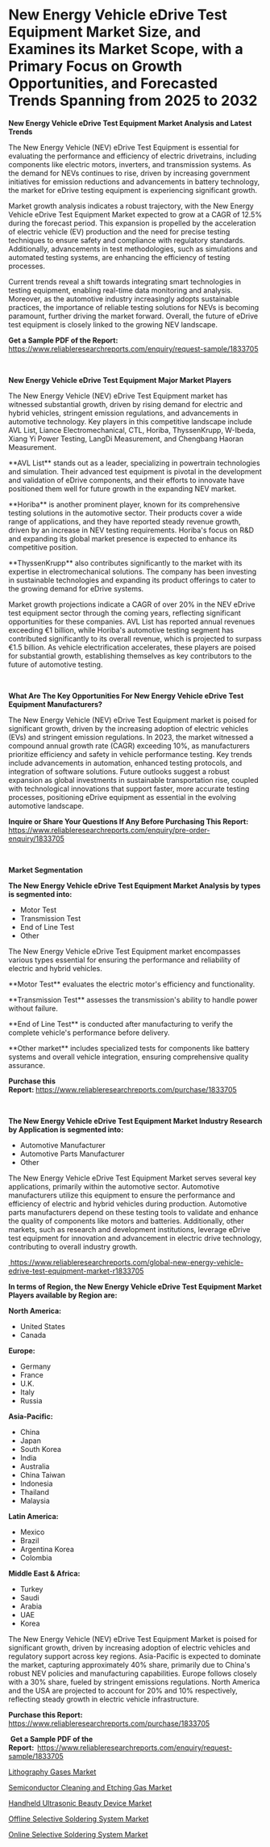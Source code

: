<p><h1>New Energy Vehicle eDrive Test Equipment Market Size, and Examines its Market Scope, with a Primary Focus on Growth Opportunities, and Forecasted Trends Spanning from 2025 to 2032</h1></p><p><strong>New Energy Vehicle eDrive Test Equipment Market Analysis and Latest Trends</strong></p>
<p><p>The New Energy Vehicle (NEV) eDrive Test Equipment is essential for evaluating the performance and efficiency of electric drivetrains, including components like electric motors, inverters, and transmission systems. As the demand for NEVs continues to rise, driven by increasing government initiatives for emission reductions and advancements in battery technology, the market for eDrive testing equipment is experiencing significant growth.</p><p>Market growth analysis indicates a robust trajectory, with the New Energy Vehicle eDrive Test Equipment Market expected to grow at a CAGR of 12.5% during the forecast period. This expansion is propelled by the acceleration of electric vehicle (EV) production and the need for precise testing techniques to ensure safety and compliance with regulatory standards. Additionally, advancements in test methodologies, such as simulations and automated testing systems, are enhancing the efficiency of testing processes.</p><p>Current trends reveal a shift towards integrating smart technologies in testing equipment, enabling real-time data monitoring and analysis. Moreover, as the automotive industry increasingly adopts sustainable practices, the importance of reliable testing solutions for NEVs is becoming paramount, further driving the market forward. Overall, the future of eDrive test equipment is closely linked to the growing NEV landscape.</p></p>
<p><strong>Get a Sample PDF of the Report:&nbsp;</strong> <a href="https://www.reliableresearchreports.com/enquiry/request-sample/1833705?utm_campaign=10&utm_medium=2&utm_source=Github&utm_content=ia&utm_term=01012025&utm_id=new-energy-vehicle-edrive-test-equipment">https://www.reliableresearchreports.com/enquiry/request-sample/1833705</a></p>
<p>&nbsp;</p>
<p><strong>New Energy Vehicle eDrive Test Equipment Major Market Players</strong></p>
<p><p>The New Energy Vehicle (NEV) eDrive Test Equipment market has witnessed substantial growth, driven by rising demand for electric and hybrid vehicles, stringent emission regulations, and advancements in automotive technology. Key players in this competitive landscape include AVL List, Liance Electromechanical, CTL, Horiba, ThyssenKrupp, W-Ibeda, Xiang Yi Power Testing, LangDi Measurement, and Chengbang Haoran Measurement.</p><p>**AVL List** stands out as a leader, specializing in powertrain technologies and simulation. Their advanced test equipment is pivotal in the development and validation of eDrive components, and their efforts to innovate have positioned them well for future growth in the expanding NEV market.</p><p>**Horiba** is another prominent player, known for its comprehensive testing solutions in the automotive sector. Their products cover a wide range of applications, and they have reported steady revenue growth, driven by an increase in NEV testing requirements. Horiba's focus on R&D and expanding its global market presence is expected to enhance its competitive position.</p><p>**ThyssenKrupp** also contributes significantly to the market with its expertise in electromechanical solutions. The company has been investing in sustainable technologies and expanding its product offerings to cater to the growing demand for eDrive systems.</p><p>Market growth projections indicate a CAGR of over 20% in the NEV eDrive test equipment sector through the coming years, reflecting significant opportunities for these companies. AVL List has reported annual revenues exceeding €1 billion, while Horiba's automotive testing segment has contributed significantly to its overall revenue, which is projected to surpass €1.5 billion. As vehicle electrification accelerates, these players are poised for substantial growth, establishing themselves as key contributors to the future of automotive testing.</p></p>
<p>&nbsp;</p>
<p><strong>What Are The Key Opportunities For New Energy Vehicle eDrive Test Equipment Manufacturers?</strong></p>
<p><p>The New Energy Vehicle (NEV) eDrive Test Equipment market is poised for significant growth, driven by the increasing adoption of electric vehicles (EVs) and stringent emission regulations. In 2023, the market witnessed a compound annual growth rate (CAGR) exceeding 10%, as manufacturers prioritize efficiency and safety in vehicle performance testing. Key trends include advancements in automation, enhanced testing protocols, and integration of software solutions. Future outlooks suggest a robust expansion as global investments in sustainable transportation rise, coupled with technological innovations that support faster, more accurate testing processes, positioning eDrive equipment as essential in the evolving automotive landscape.</p></p>
<p><strong>Inquire or Share Your Questions If Any Before Purchasing This Report:</strong> <a href="https://www.reliableresearchreports.com/enquiry/pre-order-enquiry/1833705?utm_campaign=10&utm_medium=2&utm_source=Github&utm_content=ia&utm_term=01012025&utm_id=new-energy-vehicle-edrive-test-equipment">https://www.reliableresearchreports.com/enquiry/pre-order-enquiry/1833705</a></p>
<p>&nbsp;</p>
<p><strong>Market Segmentation</strong></p>
<p><strong>The New Energy Vehicle eDrive Test Equipment Market Analysis by types is segmented into:</strong></p>
<p><ul><li>Motor Test</li><li>Transmission Test</li><li>End of Line Test</li><li>Other</li></ul></p>
<p><p>The New Energy Vehicle eDrive Test Equipment market encompasses various types essential for ensuring the performance and reliability of electric and hybrid vehicles. </p><p>**Motor Test** evaluates the electric motor's efficiency and functionality. </p><p>**Transmission Test** assesses the transmission's ability to handle power without failure. </p><p>**End of Line Test** is conducted after manufacturing to verify the complete vehicle's performance before delivery. </p><p>**Other market** includes specialized tests for components like battery systems and overall vehicle integration, ensuring comprehensive quality assurance.</p></p>
<p><strong>Purchase this Report:&nbsp;</strong><a href="https://www.reliableresearchreports.com/purchase/1833705?utm_campaign=10&utm_medium=2&utm_source=Github&utm_content=ia&utm_term=01012025&utm_id=new-energy-vehicle-edrive-test-equipment">https://www.reliableresearchreports.com/purchase/1833705</a></p>
<p>&nbsp;</p>
<p><strong>The New Energy Vehicle eDrive Test Equipment Market Industry Research by Application is segmented into:</strong></p>
<p><ul><li>Automotive Manufacturer</li><li>Automotive Parts Manufacturer</li><li>Other</li></ul></p>
<p><p>The New Energy Vehicle eDrive Test Equipment Market serves several key applications, primarily within the automotive sector. Automotive manufacturers utilize this equipment to ensure the performance and efficiency of electric and hybrid vehicles during production. Automotive parts manufacturers depend on these testing tools to validate and enhance the quality of components like motors and batteries. Additionally, other markets, such as research and development institutions, leverage eDrive test equipment for innovation and advancement in electric drive technology, contributing to overall industry growth.</p></p>
<p><a href="https://www.reliableresearchreports.com/global-new-energy-vehicle-edrive-test-equipment-market-r1833705?utm_campaign=10&utm_medium=2&utm_source=Github&utm_content=ia&utm_term=01012025&utm_id=new-energy-vehicle-edrive-test-equipment">&nbsp;https://www.reliableresearchreports.com/global-new-energy-vehicle-edrive-test-equipment-market-r1833705</a></p>
<p><strong>In terms of Region, the New Energy Vehicle eDrive Test Equipment Market Players available by Region are:</strong></p>
<p>
    <p> <strong> North America: </strong>
        <ul>
            <li>United States</li>
            <li>Canada</li>
        </ul>
        </p> 
    <p> <strong> Europe: </strong>
        <ul>
            <li>Germany</li>
            <li>France</li>
            <li>U.K.</li>
            <li>Italy</li>
            <li>Russia</li>
        </ul>
        </p> 
    <p> <strong> Asia-Pacific: </strong>
        <ul>
            <li>China</li>
            <li>Japan</li>
            <li>South Korea</li>
            <li>India</li>
            <li>Australia</li>
            <li>China Taiwan</li>
            <li>Indonesia</li>
            <li>Thailand</li>
            <li>Malaysia</li>
        </ul>
        </p> 
    <p> <strong> Latin America: </strong>
        <ul>
            <li>Mexico</li>
            <li>Brazil</li>
            <li>Argentina Korea</li>
            <li>Colombia</li>
        </ul>
        </p> 
    <p> <strong> Middle East & Africa: </strong>
        <ul>
            <li>Turkey</li>
            <li>Saudi</li>
            <li>Arabia</li>
            <li>UAE</li>
            <li>Korea</li>
        </ul>
    </p>
    </p>
<p><p>The New Energy Vehicle (NEV) eDrive Test Equipment Market is poised for significant growth, driven by increasing adoption of electric vehicles and regulatory support across key regions. Asia-Pacific is expected to dominate the market, capturing approximately 40% share, primarily due to China's robust NEV policies and manufacturing capabilities. Europe follows closely with a 30% share, fueled by stringent emissions regulations. North America and the USA are projected to account for 20% and 10% respectively, reflecting steady growth in electric vehicle infrastructure.</p></p>
<p><strong>Purchase this Report: </strong><a href="https://www.reliableresearchreports.com/purchase/1833705?utm_campaign=10&utm_medium=2&utm_source=Github&utm_content=ia&utm_term=01012025&utm_id=new-energy-vehicle-edrive-test-equipment">https://www.reliableresearchreports.com/purchase/1833705</a></p>
<p>&nbsp;<strong>Get a Sample PDF of the Report:&nbsp;&nbsp;</strong><a href="https://www.reliableresearchreports.com/enquiry/request-sample/1833705?utm_campaign=10&utm_medium=2&utm_source=Github&utm_content=ia&utm_term=01012025&utm_id=new-energy-vehicle-edrive-test-equipment">https://www.reliableresearchreports.com/enquiry/request-sample/1833705</a></p>
<p><strong></strong></p>
<p><p><a href="https://github.com/leopardmicheal7019/Market-Research-Report-List-1/blob/main/lithography-gases-market.md?utm_campaign=10&utm_medium=2&utm_source=Github&utm_content=ia&utm_term=01012025&utm_id=new-energy-vehicle-edrive-test-equipment">Lithography Gases Market</a></p><p><a href="https://github.com/millionkaryn68/Market-Research-Report-List-1/blob/main/semiconductor-cleaning-and-etching-gas-market.md?utm_campaign=10&utm_medium=2&utm_source=Github&utm_content=ia&utm_term=01012025&utm_id=new-energy-vehicle-edrive-test-equipment">Semiconductor Cleaning and Etching Gas Market</a></p><p><a href="https://github.com/domoniqueluoma76/Market-Research-Report-List-1/blob/main/handheld-ultrasonic-beauty-device-market.md?utm_campaign=10&utm_medium=2&utm_source=Github&utm_content=ia&utm_term=01012025&utm_id=new-energy-vehicle-edrive-test-equipment">Handheld Ultrasonic Beauty Device Market</a></p><p><a href="https://github.com/ygfu6u/Market-Research-Report-List-1/blob/main/offline-selective-soldering-system-market.md?utm_campaign=10&utm_medium=2&utm_source=Github&utm_content=ia&utm_term=01012025&utm_id=new-energy-vehicle-edrive-test-equipment">Offline Selective Soldering System Market</a></p><p><a href="https://github.com/JubayerMia832/Market-Research-Report-List-1/blob/main/online-selective-soldering-system-market.md?utm_campaign=10&utm_medium=2&utm_source=Github&utm_content=ia&utm_term=01012025&utm_id=new-energy-vehicle-edrive-test-equipment">Online Selective Soldering System Market</a></p></p>